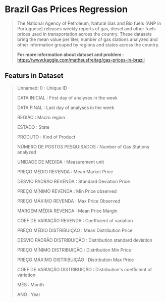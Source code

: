 # Brazil Gas Prices Regression
> The National Agency of Petroleum, Natural Gas and Bio fuels (ANP in Portuguese) releases weekly reports of gas, diesel and other fuels prices used in transportation across the country. These datasets bring the mean value per liter, number of gas stations analyzed and other information grouped by regions and states across the country.
> 
> **For more information about dataset and problem :** https://www.kaggle.com/matheusfreitag/gas-prices-in-brazil

## **Featurs in Dataset**

>Unnamed: 0 : Unique ID
>
>DATA INICIAL : First day of analyses in the week
>
>DATA FINAL : Last day of analyses in the week
>
>REGIÃO : Macro region
>
>ESTADO : State
>
>PRODUTO : Kind of Product
>
>NÚMERO DE POSTOS PESQUISADOS : Number of Gas Stations analyzed
>
>UNIDADE DE MEDIDA : Measurement unit
>
>PREÇO MÉDIO REVENDA : Mean Market Price
>
>DESVIO PADRÃO REVENDA : Standard Deviation Price
>
>PREÇO MÍNIMO REVENDA : Min Price observed
>
>PREÇO MÁXIMO REVENDA : Max Price Observed
>
>MARGEM MÉDIA REVENDA : Mean Price Margin
>
>COEF DE VARIAÇÃO REVENDA : Coefficient of variation
>
>PREÇO MÉDIO DISTRIBUIÇÃO : Mean Distribution Price
>
>DESVIO PADRÃO DISTRIBUIÇÃO : Distribution standard deviation
>
>PREÇO MÍNIMO DISTRIBUIÇÃO : Distribution Min Price
>
>PREÇO MÁXIMO DISTRIBUIÇÃO : Distribution Max Price
>
>COEF DE VARIAÇÃO DISTRIBUIÇÃO : Distribution's coefficient of variation
>
>MÊS : Month
>
>ANO : Year

 
